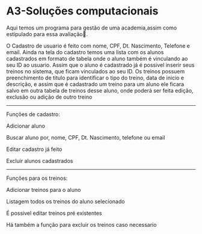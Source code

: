 # A3-Soluções computacionais
Aqui temos um programa para gestão de uma academia,assim como estipulado para essa avaliação🤯.

O Cadastro de usuario é feito com nome, CPF, Dt. Nascimento, Telefone e email. Ainda na tela do cadastro temos uma lista com os alunos  cadastrados em formato de tabela onde o aluno também é vinculando ao seu ID ao usuario. Assim que o aluno é cadastrado já é possivel inserir seus treinos no sistema, que ficam vinculados ao seu ID. Os treinos possuem preenchimento de titulo para identificar o tipo do treino, data de inicio e descrição, e assim que é cadastrado um treino para um aluno ele ficara salvo em outra tabela de treinos desse aluno, onde poderá ser feita edição, exclusão ou adição de outro treino



--------
Funções de cadastro:

Adicionar aluno

Buscar aluno por, nome, CPF, Dt. Nascimento, telefone ou email

Editar cadastro já feito

Excluir alunos cadastrados

--------

Funções para os treinos:

Adicionar treinos para o aluno

Listagem todos os treinos do aluno selecionado

É possivel editar treinos pré existentes

Há também a função para excluir os treinos caso necessario




